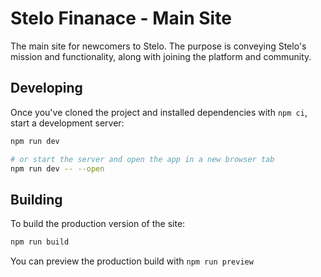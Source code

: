 # Stelo Finanace - Main Site

The main site for newcomers to Stelo. The purpose is conveying Stelo's mission and functionality, along with joining the platform and community.

## Developing

Once you've cloned the project and installed dependencies with `npm ci`, start a development server:

```bash
npm run dev

# or start the server and open the app in a new browser tab
npm run dev -- --open
```

## Building

To build the production version of the site:

```bash
npm run build
```

You can preview the production build with `npm run preview`

